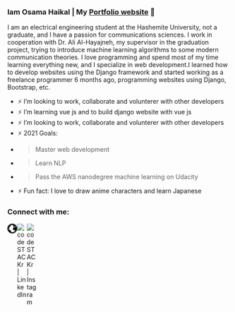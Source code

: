 ### Iam Osama Haikal | My [Portfolio website][website] 👋

I am an electrical engineering student at the Hashemite University, not a graduate, and I have a passion for communications sciences. I work in cooperation with Dr. Ali Al-Hayajneh, my supervisor in the graduation project, trying to introduce machine learning algorithms to some modern communication theories. I love programming and spend most of my time learning everything new, and I specialize in web development.I learned how to develop websites using the Django framework and started working as a freelance programmer 6 months ago, programming websites using Django, Bootstrap, etc. 

- ⚡ I’m looking to work, collaborate and volunterer with other developers
- ⚡ I’m learning vue js and to build django website with vue js
- ⚡ I’m looking to work, collaborate and volunterer with other developers
- ⚡ 2021 Goals:
-  > Master web development 
-  > Learn NLP
 - > Pass the AWS nanodegree machine learning on Udacity
- ⚡ Fun fact: I love to draw anime characters and learn Japanese

### Connect with me:

[<img align="left" alt="codeSTACKr.com" width="22px" src="https://raw.githubusercontent.com/iconic/open-iconic/master/svg/globe.svg" />][website]
[<img align="left" alt="codeSTACKr | LinkedIn" width="22px" src="https://cdn.jsdelivr.net/npm/simple-icons@v3/icons/linkedin.svg" />][linkedin]
[<img align="left" alt="codeSTACKr | Instagram" width="22px" src="https://cdn.jsdelivr.net/npm/simple-icons@v3/icons/instagram.svg" />][instagram]

<br />
<br />


[website]: https://osamahaikal.pythonanywhere.com/
[instagram]: https://www.instagram.com/osamahaikal_99/
[linkedin]: https://www.linkedin.com/in/osama-haikal-8ba265205/
